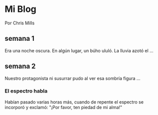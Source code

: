 <h1>Mi Blog</h1>

<p>Por Chris Mills</p>

<h2>semana 1</h2>

<p>Era una noche oscura. En algún lugar, un búho ululó. La lluvia azotó el ...</p>

<h2>semana 2</h2>

<p>Nuestro protagonista ni susurrar pudo al ver esa sombría figura ...</p>

<h3>El espectro habla</h3>

<p>Habían pasado varias horas más, cuando de repente el espectro se incorporó y exclamó: "¡Por favor, ten piedad de mi alma!"</p>

